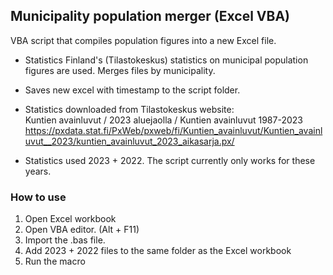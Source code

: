## Municipality population merger (Excel VBA)

VBA script that compiles population figures into a new Excel file.

* Statistics Finland's (Tilastokeskus) statistics on municipal population figures are used. Merges files by municipality.
* Saves new excel with timestamp to the script folder.

* Statistics downloaded from Tilastokeskus website: <br/>
Kuntien avainluvut / 2023 aluejaolla / Kuntien avainluvut 1987-2023 <br/>
https://pxdata.stat.fi/PxWeb/pxweb/fi/Kuntien_avainluvut/Kuntien_avainluvut__2023/kuntien_avainluvut_2023_aikasarja.px/

* Statistics used 2023 + 2022. The script currently only works for these years.

### How to use
1. Open Excel workbook
2. Open VBA editor. (Alt + F11)
3. Import the .bas file.
4. Add 2023 + 2022 files to the same folder as the Excel workbook
5. Run the macro
